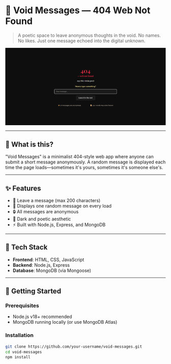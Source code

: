 # 🌌 Void Messages — 404 Web Not Found

> A poetic space to leave anonymous thoughts in the void. No names. No likes. Just one message echoed into the digital unknown.

![screenshot](./404.png)

---

## 🧠 What is this?

"Void Messages" is a minimalist 404-style web app where anyone can submit a short message anonymously. A random message is displayed each time the page loads—sometimes it's yours, sometimes it's someone else's.

---

## ✨ Features

- 💬 Leave a message (max 200 characters)
- 🎲 Displays one random message on every load
- 🔒 All messages are anonymous
- 🎨 Dark and poetic aesthetic
- ⚡ Built with Node.js, Express, and MongoDB

---

## 🔧 Tech Stack

- **Frontend**: HTML, CSS, JavaScript
- **Backend**: Node.js, Express
- **Database**: MongoDB (via Mongoose)

---

## 🚀 Getting Started

### Prerequisites
- Node.js v18+ recommended
- MongoDB running locally (or use MongoDB Atlas)

### Installation

```bash
git clone https://github.com/your-username/void-messages.git
cd void-messages
npm install
